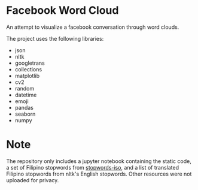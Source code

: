 # Facebook Word Cloud

An attempt to visualize a facebook conversation through word clouds.

The project uses the following libraries:
- json
- nltk
- googletrans
- collections
- matplotlib
- cv2
- random
- datetime
- emoji
- pandas
- seaborn
- numpy

# Note

The repository only includes a jupyter notebook containing the static code, a set of Filipino stopwords from [stopwords-iso](https://github.com/stopwords-iso/stopwords-tl), and a list of translated Filipino stopwords from nltk's English stopwords. Other resources were not uploaded for privacy.